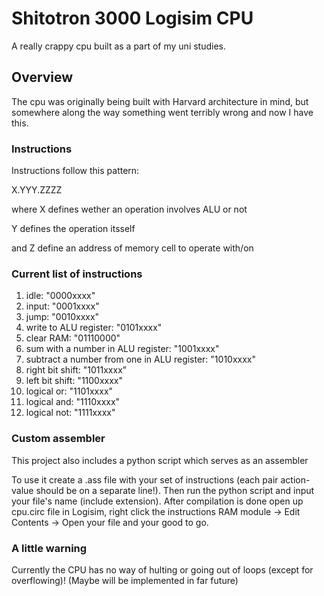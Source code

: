 <h1>Shitotron 3000 Logisim CPU</h1>
<p>A really crappy cpu built as a part of my uni studies.</p>
<h2>Overview</h2>
<p>The cpu was originally being built with Harvard architecture in mind, but somewhere along the way something went terribly wrong and now I have this.</p>
<h3>Instructions</h3>
<p>Instructions follow this pattern:</p>
<p>X.YYY.ZZZZ</p>
<p>where X defines wether an operation involves ALU or not</p>
<p>Y defines the operation itsself</p>
<p>and Z define an address of memory cell to operate with/on</p>
<h3>Current list of instructions</h3>
<ol>
  <li>idle: "0000xxxx"</li>
  <li>input: "0001xxxx"</li>
  <li>jump: "0010xxxx"</li>
  <li>write to ALU register: "0101xxxx"</li>
  <li>clear RAM: "01110000"</li>
  <li>sum with a number in ALU register: "1001xxxx"</li>
  <li>subtract a number from one in ALU register: "1010xxxx"</li>
  <li>right bit shift: "1011xxxx"</li>
  <li>left bit shift: "1100xxxx"</li>
  <li>logical or: "1101xxxx"</li>
  <li>logical and: "1110xxxx"</li>
  <li>logical not: "1111xxxx"</li>
</ol>
<h3>Custom assembler</h3>
<p>This project also includes a python script which serves as an assembler</p>
<p>To use it create a .ass file with your set of instructions (each pair action-value should be on a separate line!). Then run the python script and input your file's name (include extension).
  After compilation is done open up cpu.circ file in Logisim, right click the instructions RAM module -> Edit Contents -> Open your file and your good to go.</p>
  <h3>A little warning</h3>
  <p>Currently the CPU has no way of hulting or going out of loops (except for overflowing)! (Maybe will be implemented in far future)</p>
